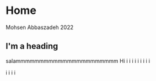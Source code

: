 # Home
Mohsen Abbaszadeh 2022
<!-- The code we're using to submit the pull request -->
<h2>I'm a heading</h2>
salammmmmmmmmmmmmmmmmmmmmm
Hi
i
i
i
i
i
i
i
i
i

i
i
i
i
